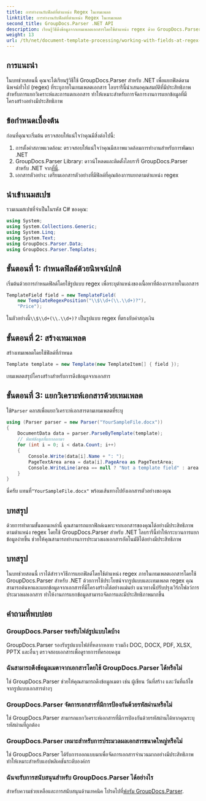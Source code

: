 ```yaml
---
title: การทำงานกับฟิลด์ที่ตำแหน่ง Regex ในเทมเพลต
linktitle: การทำงานกับฟิลด์ที่ตำแหน่ง Regex ในเทมเพลต
second_title: GroupDocs.Parser .NET API
description: เรียนรู้วิธีดึงข้อมูลจากเทมเพลตเอกสารโดยใช้ตำแหน่ง regex ด้วย GroupDocs.Parser สำหรับ .NET ทำให้งานแยกข้อมูลของคุณเป็นอัตโนมัติอย่างมีประสิทธิภาพ
weight: 13
url: /th/net/document-template-processing/working-with-fields-at-regex-positions-in-templates/
---
```

## การแนะนำ
ในบทช่วยสอนนี้ คุณจะได้เรียนรู้วิธีใช้ GroupDocs.Parser สำหรับ .NET เพื่อแยกฟิลด์ตามนิพจน์ทั่วไป (regex) ที่ระบุภายในเทมเพลตเอกสาร ไลบรารีนี้นำเสนอคุณสมบัติที่มีประสิทธิภาพสำหรับการแยกวิเคราะห์และการแตกเอกสาร ทำให้เหมาะสำหรับการจัดการงานการแยกข้อมูลที่มีโครงสร้างอย่างมีประสิทธิภาพ
## ข้อกำหนดเบื้องต้น
ก่อนที่คุณจะเริ่มต้น ตรวจสอบให้แน่ใจว่าคุณมีสิ่งต่อไปนี้:
1. การตั้งค่าสภาพแวดล้อม: ตรวจสอบให้แน่ใจว่าคุณมีสภาพแวดล้อมการทำงานสำหรับการพัฒนา .NET
2.  GroupDocs.Parser Library: ดาวน์โหลดและติดตั้งไลบรารี GroupDocs.Parser สำหรับ .NET จาก[ที่นี่](https://releases.groupdocs.com/parser/net/).
3. เอกสารตัวอย่าง: เตรียมเอกสารตัวอย่างที่มีฟิลด์ที่คุณต้องการแยกตามตำแหน่ง regex

## นำเข้าเนมสเปซ
รวมเนมสเปซที่จำเป็นในรหัส C# ของคุณ:
```csharp
using System;
using System.Collections.Generic;
using System.Linq;
using System.Text;
using GroupDocs.Parser.Data;
using GroupDocs.Parser.Templates;
```
## ขั้นตอนที่ 1: กำหนดฟิลด์ด้วยนิพจน์ปกติ
เริ่มต้นด้วยการกำหนดฟิลด์โดยใช้รูปแบบ regex เพื่อระบุตำแหน่งของเนื้อหาที่ต้องการภายในเอกสาร
```csharp
TemplateField field = new TemplateField(
    new TemplateRegexPosition("\\$\\d+(\\.\\d+)?"),
    "Price");
```
 ในตัวอย่างนี้`\\$\\d+(\\.\\d+)?` เป็นรูปแบบ regex ที่ตรงกับค่าสกุลเงิน
## ขั้นตอนที่ 2: สร้างเทมเพลต
สร้างเทมเพลตโดยใช้ฟิลด์ที่กำหนด
```csharp
Template template = new Template(new TemplateItem[] { field });
```
เทมเพลตสรุปโครงสร้างสำหรับการดึงข้อมูลจากเอกสาร
## ขั้นตอนที่ 3: แยกวิเคราะห์เอกสารด้วยเทมเพลต
 ใช้`Parser` คลาสเพื่อแยกวิเคราะห์เอกสารตามเทมเพลตที่ระบุ
```csharp
using (Parser parser = new Parser("YourSampleFile.docx"))
{
    DocumentData data = parser.ParseByTemplate(template);
    // พิมพ์ข้อมูลที่แยกออกมา
    for (int i = 0; i < data.Count; i++)
    {
        Console.Write(data[i].Name + ": ");
        PageTextArea area = data[i].PageArea as PageTextArea;
        Console.WriteLine(area == null ? "Not a template field" : area.Text);
    }
}
```
 นี่ครับ แทนที่`"YourSampleFile.docx"` พร้อมเส้นทางไปยังเอกสารตัวอย่างของคุณ

## บทสรุป
ด้วยการทำตามขั้นตอนเหล่านี้ คุณสามารถแยกฟิลด์เฉพาะจากเอกสารของคุณได้อย่างมีประสิทธิภาพตามตำแหน่ง regex โดยใช้ GroupDocs.Parser สำหรับ .NET ไลบรารีนี้ทำให้กระบวนการแยกข้อมูลง่ายขึ้น ช่วยให้คุณสามารถทำงานการประมวลผลเอกสารอัตโนมัติได้อย่างมีประสิทธิภาพ

## บทสรุป
ในบทช่วยสอนนี้ เราได้สำรวจวิธีการแยกฟิลด์โดยใช้ตำแหน่ง regex ภายในเทมเพลตเอกสารโดยใช้ GroupDocs.Parser สำหรับ .NET ด้วยการใช้ประโยชน์จากรูปแบบและเทมเพลต regex คุณสามารถค้นหาและแยกข้อมูลจากเอกสารที่มีโครงสร้างได้อย่างแม่นยำ แนวทางนี้ปรับปรุงเวิร์กโฟลว์การประมวลผลเอกสาร ทำให้งานการแยกข้อมูลสามารถจัดการและมีประสิทธิภาพมากขึ้น

## คำถามที่พบบ่อย
### GroupDocs.Parser รองรับไฟล์รูปแบบใดบ้าง
GroupDocs.Parser รองรับรูปแบบไฟล์ที่หลากหลาย รวมถึง DOC, DOCX, PDF, XLSX, PPTX และอื่นๆ ตรวจสอบเอกสารเพื่อดูรายการที่ครอบคลุม
### ฉันสามารถดึงข้อมูลเมตาจากเอกสารโดยใช้ GroupDocs.Parser ได้หรือไม่
ใช่ GroupDocs.Parser ช่วยให้คุณสามารถดึงข้อมูลเมตา เช่น ผู้เขียน วันที่สร้าง และวันที่แก้ไขจากรูปแบบเอกสารต่างๆ
### GroupDocs.Parser จัดการเอกสารที่มีการป้องกันด้วยรหัสผ่านหรือไม่
ใช่ GroupDocs.Parser สามารถแยกวิเคราะห์เอกสารที่มีการป้องกันด้วยรหัสผ่านได้หากคุณระบุรหัสผ่านที่ถูกต้อง
### GroupDocs.Parser เหมาะสำหรับการประมวลผลเอกสารขนาดใหญ่หรือไม่
ใช่ GroupDocs.Parser ได้รับการออกแบบมาเพื่อจัดการเอกสารจำนวนมากอย่างมีประสิทธิภาพ ทำให้เหมาะสำหรับแอปพลิเคชันระดับองค์กร
### ฉันจะรับการสนับสนุนสำหรับ GroupDocs.Parser ได้อย่างไร
 สำหรับความช่วยเหลือและการสนับสนุนด้านเทคนิค โปรดไปที่[ฟอรัม GroupDocs.Parser](https://forum.groupdocs.com/c/parser/17).